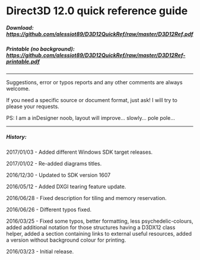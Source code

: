 # Direct3D 12.0 quick reference guide

##### Download: https://github.com/alessiot89/D3D12QuickRef/raw/master/D3D12Ref.pdf
##### Printable  (no background): https://github.com/alessiot89/D3D12QuickRef/raw/master/D3D12Ref-printable.pdf
---
Suggestions, error or typos reports and any other comments are always welcome.

If you need a specific source or document format, just ask! I will try to please your requests.

PS: I am a inDesigner noob, layout will improve... slowly... pole pole...

---
##### History:
2017/01/03 - Added different Windows SDK target releases.

2017/01/02 - Re-added diagrams titles.

2016/12/30 - Updated to SDK version 1607

2016/05/12 - Added DXGI tearing feature update.

2016/06/28 - Fixed description for tiling and memory reservation.

2016/06/26 - Different typos fixed.

2016/03/25 - Fixed some typos, better formatting, less psychedelic-colours, added additional notation for those structures having a D3DX12 class helper, added a section containing links to external useful resources, added a version without background colour for printing.

2016/03/23 - Initial release.
